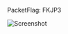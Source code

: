 PacketFlag: FKJP3  
  
![Screenshot](https://raw.githubusercontent.com/Cryakl/Ultimate-RAT-Collection/refs/heads/main/Gh0stRat/Hackfans/Screenshot.png)
